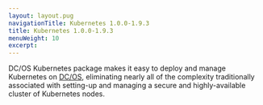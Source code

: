 ```yaml
---
layout: layout.pug
navigationTitle: Kubernetes 1.0.0-1.9.3
title: Kubernetes 1.0.0-1.9.3
menuWeight: 10
excerpt:
---
```


<!-- This source repo for this topic is https://github.com/mesosphere/dcos-kubernetes -->


DC/OS Kubernetes package makes it easy to deploy and manage Kubernetes on [DC/OS](https://mesosphere.com/product/), eliminating nearly all of the complexity traditionally associated with setting-up and managing a secure and highly-available cluster of Kubernetes nodes.
